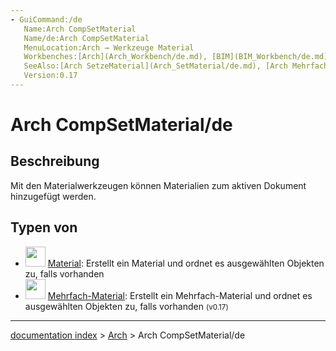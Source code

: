 ```yaml
---
- GuiCommand:/de
   Name:Arch CompSetMaterial
   Name/de:Arch CompSetMaterial
   MenuLocation:Arch → Werkzeuge Material
   Workbenches:[Arch](Arch_Workbench/de.md), [BIM](BIM_Workbench/de.md)
   SeeAlso:[Arch SetzeMaterial](Arch_SetMaterial/de.md), [Arch MehrfachMaterial](Arch_MultiMaterial/de.md)
   Version:0.17
---
```


# Arch CompSetMaterial/de

## Beschreibung

Mit den Materialwerkzeugen können Materialien zum aktiven Dokument hinzugefügt werden.

## Typen von 

-   <img alt="" src=images/Arch_SetMaterial.svg  style="width:32px;"> [Material](Arch_SetMaterial/de.md): Erstellt ein Material und ordnet es ausgewählten Objekten zu, falls vorhanden
-   <img alt="" src=images/Arch_MultiMaterial.svg  style="width:32px;"> [Mehrfach-Material](Arch_MultiMaterial/de.md): Erstellt ein Mehrfach-Material und ordnet es ausgewählten Objekten zu, falls vorhanden <small>(v0.17)</small>

---
[documentation index](../README.md) > [Arch](Arch_Workbench.md) > Arch CompSetMaterial/de
